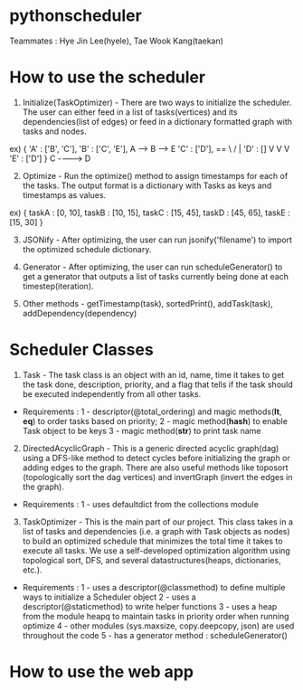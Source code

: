 # pythonscheduler

Teammates : Hye Jin Lee(hyele), Tae Wook Kang(taekan)


# How to use the scheduler
1. Initialize(TaskOptimizer) - There are two ways to initialize the scheduler. The user can either feed in a list of tasks(vertices) and its dependencies(list of edges) or feed in a dictionary formatted graph with tasks and nodes.

ex) { 'A' : ['B', 'C'],
      'B' : ['C', 'E'],            A --> B --> E
      'C' : ['D'],           ==     \   /      |
      'D' : []                       V V       V
      'E' : ['D'] }                   C  ----> D

2. Optimize - Run the optimize() method to assign timestamps for each of the tasks. The output format is a dictionary with Tasks as keys and timestamps as values.

ex) { taskA : [0, 10],
      taskB : [10, 15],
      taskC : [15, 45],
      taskD : [45, 65],
      taskE : [15, 30] }

3. JSONify - After optimizing, the user can run jsonify('filename') to import the optimized schedule dictionary.

4. Generator - After optimizing, the user can run scheduleGenerator() to get a generator that outputs a list of tasks currently being done at each timestep(iteration).

5. Other methods - getTimestamp(task), sortedPrint(), addTask(task), addDependency(dependency)


# Scheduler Classes
1. Task - The task class is an object with an id, name, time it takes to get the task done, description, priority, and a flag that tells if the task should be executed independently from all other tasks.
  * Requirements : 
    1 - descriptor(@total_ordering) and magic methods(__lt__, __eq__) to order tasks based on priority; 
    2 - magic method(__hash__) to enable Task object to be keys
    3 - magic method(__str__) to print task name

2. DirectedAcyclicGraph - This is a generic directed acyclic graph(dag) using a DFS-like method to detect cycles before initializing the graph or adding edges to the graph. There are also useful methods like toposort (topologically sort the dag vertices) and invertGraph (invert the edges in the graph).
  * Requirements :
    1 - uses defaultdict from the collections module

3. TaskOptimizer - This is the main part of our project. This class takes in a list of tasks and dependencies (i.e. a graph with Task objects as nodes) to build an optimized schedule that minimizes the total time it takes to execute all tasks. We use a self-developed optimization algorithm using topological sort, DFS, and several datastructures(heaps, dictionaries, etc.). 
  * Requirements :
    1 - uses a descriptor(@classmethod) to define multiple ways to initialize a Scheduler object
    2 - uses a descriptor(@staticmethod) to write helper functions
    3 - uses a heap from the module heapq to maintain tasks in priority order when running optimize
    4 - other modules (sys.maxsize, copy.deepcopy, json) are used throughout the code
    5 - has a generator method : scheduleGenerator()


# How to use the web app
